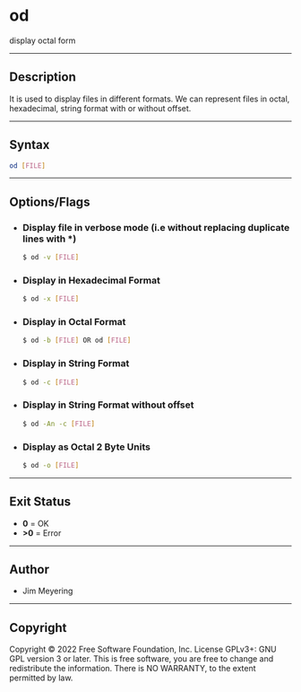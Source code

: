 # od
display octal form

---

## Description
It is used to display files in different formats.
We can represent files in octal, hexadecimal, string format with or without offset.

---

## Syntax
```bash
od [FILE]
```
---

## Options/Flags
- ###  Display file in verbose mode (i.e without replacing duplicate lines with *)
    ```bash
    $ od -v [FILE]
    ```
- ### Display in Hexadecimal Format
    ```bash
    $ od -x [FILE]
    ```
- ### Display in Octal Format
    ```bash
    $ od -b [FILE] OR od [FILE]
    ```
- ### Display in String Format
    ```bash
    $ od -c [FILE]
    ```
- ### Display in String Format without offset
    ```bash
    $ od -An -c [FILE]
    ```
- ### Display as Octal 2 Byte Units
    ```bash
    $ od -o [FILE]
    ```

---

## Exit Status
- **0** = OK
- **>0** = Error
---

## Author
- Jim Meyering

---

## Copyright
Copyright © 2022 Free Software Foundation, Inc. License GPLv3+: GNU GPL version 3 or later.
This is free software, you are free to change and redistribute the information. There is NO WARRANTY, to the extent permitted by law.
